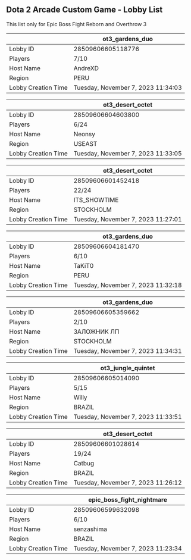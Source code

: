 ## Dota 2 Arcade Custom Game - Lobby List

This list only for Epic Boss Fight Reborn and Overthrow 3

|  | ot3_gardens_duo |
| ------ | ------ |
| Lobby ID | 28509606605118776 |
| Players | 7/10 |
| Host Name | AndreXD |
| Region | PERU |
| Lobby Creation Time | Tuesday, November 7, 2023 11:34:03 |


|  | ot3_desert_octet |
| ------ | ------ |
| Lobby ID | 28509606604603800 |
| Players | 6/24 |
| Host Name | Neonsy |
| Region | USEAST |
| Lobby Creation Time | Tuesday, November 7, 2023 11:33:05 |


|  | ot3_desert_octet |
| ------ | ------ |
| Lobby ID | 28509606601452418 |
| Players | 22/24 |
| Host Name | ITS_SHOWTIME |
| Region | STOCKHOLM |
| Lobby Creation Time | Tuesday, November 7, 2023 11:27:01 |


|  | ot3_gardens_duo |
| ------ | ------ |
| Lobby ID | 28509606604181470 |
| Players | 6/10 |
| Host Name | TaKiT0 |
| Region | PERU |
| Lobby Creation Time | Tuesday, November 7, 2023 11:32:18 |


|  | ot3_gardens_duo |
| ------ | ------ |
| Lobby ID | 28509606605359662 |
| Players | 2/10 |
| Host Name | ЗАЛОЖНИК ЛП |
| Region | STOCKHOLM |
| Lobby Creation Time | Tuesday, November 7, 2023 11:34:31 |


|  | ot3_jungle_quintet |
| ------ | ------ |
| Lobby ID | 28509606605014090 |
| Players | 5/15 |
| Host Name | Willy |
| Region | BRAZIL |
| Lobby Creation Time | Tuesday, November 7, 2023 11:33:51 |


|  | ot3_desert_octet |
| ------ | ------ |
| Lobby ID | 28509606601028614 |
| Players | 19/24 |
| Host Name | Catbug |
| Region | BRAZIL |
| Lobby Creation Time | Tuesday, November 7, 2023 11:26:12 |


|  | epic_boss_fight_nightmare |
| ------ | ------ |
| Lobby ID | 28509606599632098 |
| Players | 6/10 |
| Host Name | senzashima |
| Region | BRAZIL |
| Lobby Creation Time | Tuesday, November 7, 2023 11:23:34 |


